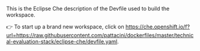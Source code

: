This is the Eclipse Che description of the Devfile used to build the workspace.

👉 To start up a brand new workspace, click on https://che.openshift.io/f?url=https://raw.githubusercontent.com/pattacini/dockerfiles/master/technical-evaluation-stack/eclipse-che/devfile.yaml.

